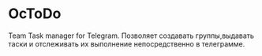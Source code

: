 # OcToDo
Team Task manager for Telegram.
Позволяет создавать группы,выдавать таски и отслеживать их выполнение непосредственно в телеграмме.
